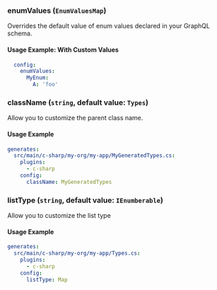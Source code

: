 
### enumValues (`EnumValuesMap`)

Overrides the default value of enum values declared in your GraphQL schema.


#### Usage Example: With Custom Values

```yml
  config:
    enumValues:
      MyEnum:
        A: 'foo'
```

### className (`string`, default value: `Types`)

Allow you to customize the parent class name.


#### Usage Example

```yml
generates:
  src/main/c-sharp/my-org/my-app/MyGeneratedTypes.cs:
    plugins:
      - c-sharp
    config:
      className: MyGeneratedTypes
```

### listType (`string`, default value: `IEnumberable`)

Allow you to customize the list type


#### Usage Example

```yml
generates:
  src/main/c-sharp/my-org/my-app/Types.cs:
    plugins:
      - c-sharp
    config:
      listType: Map
```